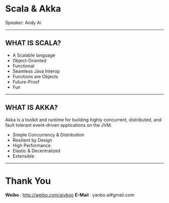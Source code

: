 Scala & Akka
============

Speaker: Andy Ai

***************

## WHAT IS SCALA?

- A Scalable language
- Object-Oriented
- Functional
- Seamless Java Interop
- Functions are Objects
- Future-Proof
- Fun

***************

## WHAT IS AKKA?

Akka is a toolkit and runtime for building highly concurrent, distributed, and fault tolerant event-driven applications on the JVM.

- Simple Concurrency & Distribution
- Resilient by Design
- High Performance
- Elastic & Decentralized
- Extensible

***************

# Thank You

**Weibo** : http://weibo.com/aiyboo
**E-Mail** : yanbo.ai#gmail.com